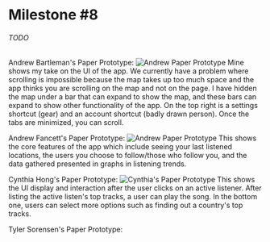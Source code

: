 # Milestone #8
###### TODO

Andrew Bartleman's Paper Prototype:
![Andrew Paper Prototype](https://raw.githubusercontent.com/SpiritRushAhri/team17/master/images/drew%20bs%20second%20paper%20prototype.JPG "Andrew Bartleman Paper Prototype 2")
Mine shows my take on the UI of the app. We currently have a problem where scrolling is impossible because the map takes up too much space and the app thinks you are scrolling on the map and not on the page. I have hidden the map under a bar that can expand to show the map, and these bars can expand to show other functionality of the app. On the top right is a settings shortcut (gear) and an account shortcut (badly drawn person). Once the tabs are minimized, you can scroll.

Andrew Fancett's Paper Prototype:
![Andrew Paper Prototype](https://raw.githubusercontent.com/SpiritRushAhri/team17/master/images/Andrew%20Fancett%20Paper%202.JPG "Andrew Fancett Paper Prototype 2")
This shows the core features of the app which include seeing your last listened locations, the users you choose to follow/those who follow you, and the data gathered presented in graphs in listening trends.

Cynthia Hong's Paper Prototype:
![Cynthia's Paper Prototype](https://github.com/SpiritRushAhri/team17/blob/master/images/Cynthia_Prototype2.png?raw=true "Cynthia's Paper Prototype 2")
This shows the UI display and interaction after the user clicks on an active listener. After listing the active listen's top tracks, a user can play the song.
In the bottom one, users can select more options such as finding out a country's top tracks.


Tyler Sorensen's Paper Prototype:
